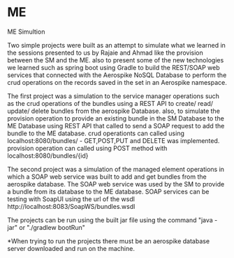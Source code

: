 # ME
ME Simultion

Two simple projects were built as an attempt to simulate what we learned in the sessions presented to us by Rajaie and Ahmad 
like the provision between the SM and the ME. also to present some of the new technologies we learned such as spring boot 
using Gradle to build the REST/SOAP web services that connected with the Aerospike NoSQL Database to perform the crud operations
on the records saved in the set in an Aerospike namespace.

The first project was a simulation to the service manager operations such as the crud operations of the bundles using a REST API 
to create/ read/ update/ delete bundles from the aerospike Database. also, to simulate the provision operation to provide an existing 
bundle in the SM Database to the ME Database using REST API that called to send a SOAP request to add the bundle to the ME database.
crud operationts can called using localhost:8080/bundles/ - GET,POST,PUT and DELETE was implemented.
provision operation can called using POST method with localhost:8080/bundles/{id}

The second project was a simulation of the managed element operations in which a SOAP web service was built to add and get bundles 
from the aerospike database. The SOAP web service was used by the SM to provide a bundle from its database to the ME database.
SOAP services can be testing with SoapUI using the url of the wsdl http://localhost:8083/SoapWS/bundles.wsdl

The projects can be run using the built jar file using the command "java -jar" or "./gradlew bootRun"

*When trying to run the projects there must be an aerospike database server downloaded and run on the machine.
